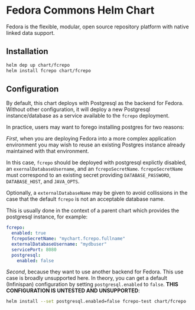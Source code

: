 Fedora Commons Helm Chart
=========================

Fedora is the flexible, modular, open source repository platform with native
linked data support.

## Installation

```sh
helm dep up chart/fcrepo
helm install fcrepo chart/fcrepo
```

## Configuration

By default, this chart deploys with Postgresql as the backend for Fedora.
Without other configuration, it will deploy a new Postgresql instance/database
as a service available to the `fcrepo` deployment.

In practice, users may want to forego installing postgres for two reasons:

_First_, when you are deploying Fedora into a more complex application
environment you may wish to reuse an existing Postgres instance already
maintained with that environment.

In this case, `fcrepo` should be deployed with postgresql explictly disabled, an
`exernalDatabaseUsername`, and an `fcrepoSecretName`. `fcrepoSecretName` must
correspond to an existing secret providing `DATABASE_PASSWORD`, `DATABASE_HOST`,
and `JAVA_OPTS`.

Optionally, a `externalDatabaseName` may be given to avoid collissions in the
case that the default `fcrepo` is not an acceptable database name.

This is usually done in the context of a parent chart which provides the postgresql instance, for example:

```yaml
fcrepo:
  enabled: true
  fcrepoSecretName: "mychart.fcrepo.fullname"
  externalDatabaseUsername: "mydbuser"
  servicePort: 8080
  postgresql:
    enabled: false
```

_Second_, because they want to use another backend for Fedora. This use case is broadly unsupported here. In theory, you can get a default (Infinispan) configuration by setting `postgresql.enabled` to `false`. **THIS CONFIGURATION IS UNTESTED AND UNSUPPORTED**:

```sh
helm install --set postgresql.enabled=false fcrepo-test chart/fcrepo
```

